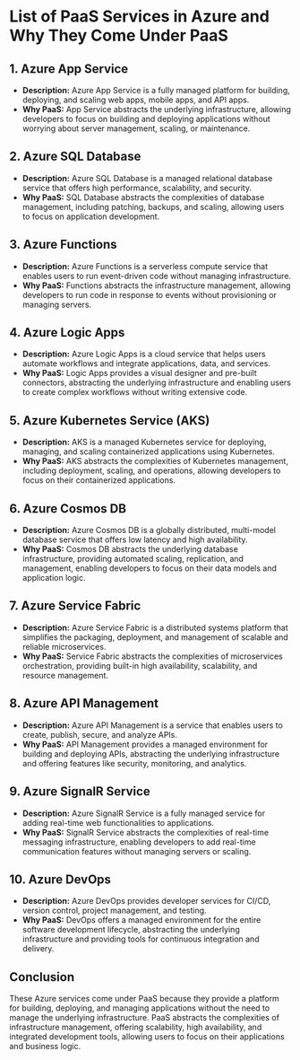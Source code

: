 # List of PaaS Services in Azure and Why They Come Under PaaS

## 1. Azure App Service
- **Description:** Azure App Service is a fully managed platform for building, deploying, and scaling web apps, mobile apps, and API apps.
- **Why PaaS:** App Service abstracts the underlying infrastructure, allowing developers to focus on building and deploying applications without worrying about server management, scaling, or maintenance.

## 2. Azure SQL Database
- **Description:** Azure SQL Database is a managed relational database service that offers high performance, scalability, and security.
- **Why PaaS:** SQL Database abstracts the complexities of database management, including patching, backups, and scaling, allowing users to focus on application development.

## 3. Azure Functions
- **Description:** Azure Functions is a serverless compute service that enables users to run event-driven code without managing infrastructure.
- **Why PaaS:** Functions abstracts the infrastructure management, allowing developers to run code in response to events without provisioning or managing servers.

## 4. Azure Logic Apps
- **Description:** Azure Logic Apps is a cloud service that helps users automate workflows and integrate applications, data, and services.
- **Why PaaS:** Logic Apps provides a visual designer and pre-built connectors, abstracting the underlying infrastructure and enabling users to create complex workflows without writing extensive code.

## 5. Azure Kubernetes Service (AKS)
- **Description:** AKS is a managed Kubernetes service for deploying, managing, and scaling containerized applications using Kubernetes.
- **Why PaaS:** AKS abstracts the complexities of Kubernetes management, including deployment, scaling, and operations, allowing developers to focus on their containerized applications.

## 6. Azure Cosmos DB
- **Description:** Azure Cosmos DB is a globally distributed, multi-model database service that offers low latency and high availability.
- **Why PaaS:** Cosmos DB abstracts the underlying database infrastructure, providing automated scaling, replication, and management, enabling developers to focus on their data models and application logic.

## 7. Azure Service Fabric
- **Description:** Azure Service Fabric is a distributed systems platform that simplifies the packaging, deployment, and management of scalable and reliable microservices.
- **Why PaaS:** Service Fabric abstracts the complexities of microservices orchestration, providing built-in high availability, scalability, and resource management.

## 8. Azure API Management
- **Description:** Azure API Management is a service that enables users to create, publish, secure, and analyze APIs.
- **Why PaaS:** API Management provides a managed environment for building and deploying APIs, abstracting the underlying infrastructure and offering features like security, monitoring, and analytics.

## 9. Azure SignalR Service
- **Description:** Azure SignalR Service is a fully managed service for adding real-time web functionalities to applications.
- **Why PaaS:** SignalR Service abstracts the complexities of real-time messaging infrastructure, enabling developers to add real-time communication features without managing servers or scaling.

## 10. Azure DevOps
- **Description:** Azure DevOps provides developer services for CI/CD, version control, project management, and testing.
- **Why PaaS:** DevOps offers a managed environment for the entire software development lifecycle, abstracting the underlying infrastructure and providing tools for continuous integration and delivery.

## Conclusion
These Azure services come under PaaS because they provide a platform for building, deploying, and managing applications without the need to manage the underlying infrastructure. PaaS abstracts the complexities of infrastructure management, offering scalability, high availability, and integrated development tools, allowing users to focus on their applications and business logic.
